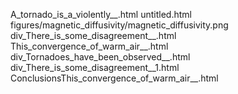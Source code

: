 A_tornado_is_a_violently__.html
untitled.html
figures/magnetic_diffusivity/magnetic_diffusivity.png
div_There_is_some_disagreement__.html
This_convergence_of_warm_air__.html
div_Tornadoes_have_been_observed__.html
div_There_is_some_disagreement__1.html
ConclusionsThis_convergence_of_warm_air__.html